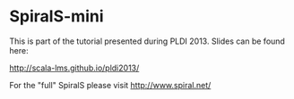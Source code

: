 SpiralS-mini
============


This is part of the tutorial presented during PLDI 2013.
Slides can be found here:

http://scala-lms.github.io/pldi2013/

For the "full" SpiralS please visit http://www.spiral.net/
